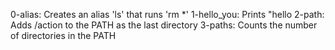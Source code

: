 0-alias: Creates an alias 'ls' that runs 'rm *'
1-hello_you: Prints "hello <current user>
2-path: Adds /action to the PATH as the last directory
3-paths: Counts the number of directories in the PATH
